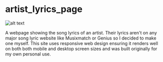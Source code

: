 # artist_lyrics_page

![alt text](https://github.com/sjdmurden/artist_lyrics_page/blob/main/lyricex.jpg?raw=true)

A webpage showing the song lyrics of an artist. 
Their lyrics aren't on any major song lyric website like Musixmatch or Genius so I decided to make one myself. This site uses responsive web design ensuring it renders well on both both mobile and desktop screen sizes and was built originally for my own personal use.
